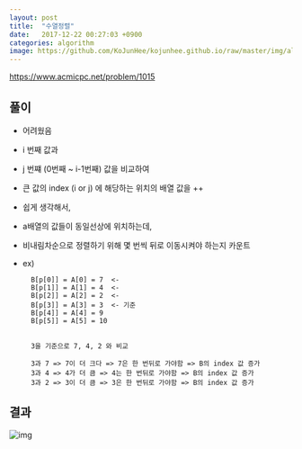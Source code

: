 ```yaml
---
layout: post
title:  "수열정렬"
date:   2017-12-22 00:27:03 +0900
categories: algorithm
image: https://github.com/KoJunHee/kojunhee.github.io/raw/master/img/algorithm.png
---
```


<https://www.acmicpc.net/problem/1015>

## 풀이

- 어려웠음

- i 번째 값과 

- j 번쨰 (0번째 ~ i-1번째) 값을 비교하여

- 큰 값의 index (i or j) 에 해당하는 위치의 배열 값을 ++

- 쉽게 생각해서,

- a배열의 값들이 동일선상에 위치하는데,

- 비내림차순으로 정렬하기 위해 몇 번씩 뒤로 이동시켜야 하는지 카운트 

- ex)

		B[p[0]] = A[0] = 7  <-
		B[p[1]] = A[1] = 4	<-
		B[p[2]] = A[2] = 2	<-	
		B[p[3]] = A[3] = 3  <- 기준
		B[p[4]] = A[4] = 9
		B[p[5]] = A[5] = 10
		
		
		3을 기준으로 7, 4, 2 와 비교
		
		3과 7 => 7이 더 크다 => 7은 한 번뒤로 가야함 => B의 index 값 증가
		3과 4 => 4가 더 큼 => 4는 한 번뒤로 가야함 => B의 index 값 증가
		3과 2 => 3이 더 큼 => 3은 한 번뒤로 가야함 => B의 index 값 증가


 
## 결과

![img](https://github.com/KoJunHee/kojunhee.github.io/raw/master/img/수열정렬.png)